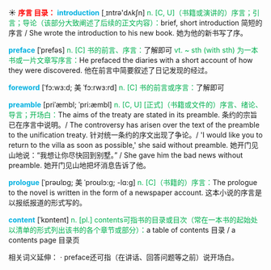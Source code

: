 ☀ <font color="red">**序言 目录：**</font>
<font color="sky blue">**introduction**</font> [͵ɪntrə'dʌkʃn] 
<font color="#00b050">n. [C, U]（书籍或演讲的）序言；引言；导论（该部分大致阐述了后续的正文内容）：</font>brief, short introduction 简短的序言 / She wrote the introduction to his new book. 她为他的新书写了序。
           
<font color="sky blue">**preface**</font> [ˈprefəs]
<font color="#00b050">n. [C] 书的前言、序言：</font>了解即可 <font color="#00b050">vt. ~ sth (with sth) 为一本书或一片文章写序言：</font>He prefaced the diaries with a short account of how they were discovered. 他在前言中简要叙述了日记发现的经过。
           
<font color="sky blue">**foreword**</font> [ˈfɔ:wɜ:d; 美 ˈfɔ:rwɜ:rd]
<font color="#00b050">n. [C] 书的前言或序言：</font>了解即可
           
<font color="sky blue">**preamble**</font> [priˈæmbl; ˈpri:æmbl]
<font color="#00b050">n. [C, U] [正式]（书籍或文件的）序言、绪论、导言；开场白：</font>The aims of the treaty are stated in its preamble. 条约的宗旨已在序言中说明。/ The controversy has arisen over the text of the preamble to the unification treaty. 针对统一条约的序文出现了争论。/ 'I would like you to return to the villa as soon as possible,' she said without preamble. 她开门见山地说：“我想让你尽快回到别墅。” / She gave him the bad news without preamble. 她开门见山地把坏消息告诉了他。
           
<font color="sky blue">**prologue**</font> [ˈprəʊlɒg; 美 ˈproʊlɔ:g; -lɑ:g]
<font color="#00b050">n. [C]（书籍的）序言：</font>The prologue to the novel is written in the form of a newspaper account. 这本小说的序言是以报纸报道的形式写的。

<font color="sky blue">**content**</font> [ˈkɒntent] 
<font color="#00b050">n. [pl.] contents可指书的目录或目次（常在一本书的起始处以清单的形式列出该书的各个章节或部分）：</font>a table of contents 目录 / a contents page 目录页

相关词义延伸：
· preface还可指（在讲话、回答问题等之前）说开场白。
